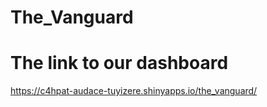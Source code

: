 # The_Vanguard   
# The link to our dashboard
<https://c4hpat-audace-tuyizere.shinyapps.io/the_vanguard/>
